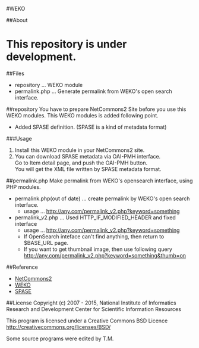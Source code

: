 #WEKO


##About
# **This repository is under development.** #


##Files
* repository ... WEKO module
* permalink.php ... Generate permalink from WEKO's open search interface.


##repository
You have to prepare NetCommons2 Site before you use this WEKO modules.
This WEKO modules is added following point.

* Added SPASE definition. (SPASE is a kind of metadata format)

###Usage

1. Install this WEKO module in your NetCommons2 site.  
2. You can download SPASE metadata via OAI-PMH interface.  
Go to Item detail page, and push the OAI-PMH button.  
You will get the XML file written by SPASE metadata format.

##permalink.php
Make permalink from WEKO's opensearch interface, using PHP modules.

* permalink.php(out of date) ... create permalink by WEKO's open search interface.
  * usage ... http://any.com/permalink_v2.php?keyword=something
* permalink\_v2.php ... Used HTTP\_IF\_MODIFIED_HEADER and fixed interface 
  * usage ... http://any.com/permalink_v2.php?keyword=something  
  * If OpenSearch inteface can't find anything, then return to $BASE_URL page.  
  * If you want to get thumbnail image, then use following query  
  http://any.com/permalink_v2.php?keyword=something&thumb=on  
  


##Reference
* [NetCommons2](http://www.netcommons.org/)
* [WEKO](http://weko.at.nii.ac.jp/)
* [SPASE](http://www.spase-group.org/)

##License
Copyright (c) 2007 - 2015, National Institute of Informatics  
Research and Development Center for Scientific Information Resources  

This program is licensed under a Creative Commons BSD Licence  
http://creativecommons.org/licenses/BSD/

Some source programs were edited by T.M.


